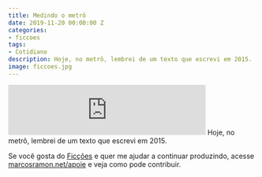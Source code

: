 ```yaml
---
title: Medindo o metrô
date: 2019-11-20 00:00:00 Z
categories:
- ficcoes
tags:
- Cotidiano
description: Hoje, no metrô, lembrei de um texto que escrevi em 2015.
image: ficcoes.jpg
---
```


<iframe src="https://anchor.fm/podcastficcoes/embed/episodes/Medindo-o-metr-e93t53" height="102px" width="400px" frameborder="0" scrolling="no"></iframe>
Hoje, no metrô, lembrei de um texto que escrevi em 2015.

Se você gosta do [Ficções](https://marcosramon.net/ficcoes/) e quer me ajudar a continuar produzindo, acesse [marcosramon.net/apoie](https://marcosramon.net/apoie/) e veja como pode contribuir.
